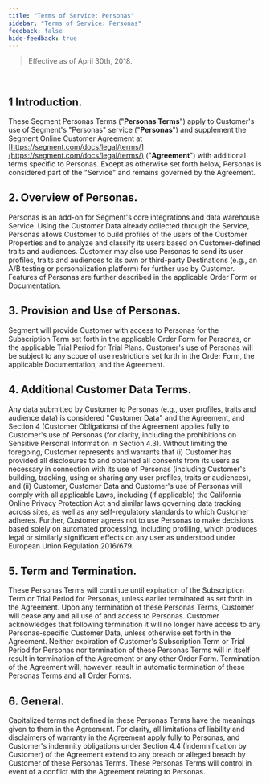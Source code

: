 ```yaml
---
title: "Terms of Service: Personas"
sidebar: "Terms of Service: Personas"
feedback: false
hide-feedback: true
---
```


[email]: mailto:legal@segment.com

> Effective as of April 30th, 2018.

<br />

## 1 **Introduction.**

These Segment Personas Terms ("**Personas Terms**") apply to Customer's use of Segment's "Personas" service ("**Personas**") and supplement the Segment Online Customer Agreement at [https://segment.com/docs/legal/terms/](https://segment.com/docs/legal/terms/) ("**Agreement**") with additional terms specific to Personas. Except as otherwise set forth below, Personas is considered part of the "Service" and remains governed by the Agreement.

## 2. **Overview of Personas.**

Personas is an add-on for Segment's core integrations and data warehouse Service. Using the Customer Data already collected through the Service, Personas allows Customer to build profiles of the users of the Customer Properties and to analyze and classify its users based on Customer-defined traits and audiences. Customer may also use Personas to send its user profiles, traits and audiences to its own or third-party Destinations (e.g., an A/B testing or personalization platform) for further use by Customer. Features of Personas are further described in the applicable Order Form or Documentation.

## 3. **Provision and Use of Personas.**

Segment will provide Customer with access to Personas for the Subscription Term set forth in the applicable Order Form for Personas, or the applicable Trial Period for Trial Plans. Customer's use of Personas will be subject to any scope of use restrictions set forth in the Order Form, the applicable Documentation, and the Agreement.

## 4. **Additional Customer Data Terms.**

Any data submitted by Customer to Personas (e.g., user profiles, traits and audience data) is considered "Customer Data" and the Agreement, and Section 4 (Customer Obligations) of the Agreement applies fully to Customer's use of Personas (for clarity, including the prohibitions on Sensitive Personal Information in Section 4.3).  Without limiting the foregoing, Customer represents and warrants that (i) Customer has provided all disclosures to and obtained all consents from its users as necessary in connection with its use of Personas (including Customer's building, tracking, using or sharing any user profiles, traits or audiences), and (ii) Customer, Customer Data and Customer's use of Personas will comply with all applicable Laws, including (if applicable) the California Online Privacy Protection Act and similar laws governing data tracking across sites, as well as any self-regulatory standards to which Customer adheres.  Further, Customer agrees not to use Personas to make decisions based solely on automated processing, including profiling, which produces legal or similarly significant effects on any user as understood under European Union Regulation 2016/679.

## 5. **Term and Termination.**

These Personas Terms will continue until expiration of the Subscription Term or Trial Period for Personas, unless earlier terminated as set forth in the Agreement. Upon any termination of these Personas Terms, Customer will cease any and all use of and access to Personas. Customer acknowledges that following termination it will no longer have access to any Personas-specific Customer Data, unless otherwise set forth in the Agreement. Neither expiration of Customer's Subscription Term or Trial Period for Personas nor termination of these Personas Terms will in itself result in termination of the Agreement or any other Order Form. Termination of the Agreement will, however, result in automatic termination of these Personas Terms and all Order Forms.

## 6. **General.**

Capitalized terms not defined in these Personas Terms have the meanings given to them in the Agreement. For clarity, all limitations of liability and disclaimers of warranty in the Agreement apply fully to Personas, and Customer's indemnity obligations under Section 4.4 (Indemnification by Customer) of the Agreement extend to any breach or alleged breach by Customer of these Personas Terms. These Personas Terms will control in event of a conflict with the Agreement relating to Personas.
